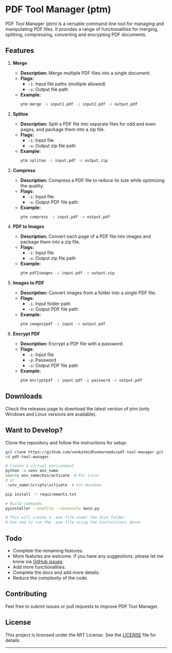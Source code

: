 # PDF Tool Manager (ptm)

PDF Tool Manager (ptm) is a versatile command-line tool for managing and manipulating PDF files. It provides a range of functionalities for merging, splitting, compressing, converting and encrypting PDF documents.

## Features

1. **Merge**
   - **Description:** Merge multiple PDF files into a single document.
   - **Flags:**
     - `-i`: Input file paths (multiple allowed)
     - `-o`: Output file path
   - **Example:**
     ```bash
     ptm merge -i input1.pdf -i input2.pdf -o output.pdf
     ```

2. **Splitoe**
   - **Description:** Split a PDF file into separate files for odd and even pages, and package them into a zip file.
   - **Flags:**
     - `-i`: Input file
     - `-o`: Output zip file path
   - **Example:**
     ```bash
     ptm splitoe -i input.pdf -o output.zip
     ```

3. **Compress**
   - **Description:** Compress a PDF file to reduce its size while optimizing the quality.
   - **Flags:**
     - `-i`: Input file
     - `-o`: Output PDF file path
   - **Example:**
     ```bash
     ptm compress -i input.pdf -o output.pdf
     ```

4. **PDF to Images**
   - **Description:** Convert each page of a PDF file into images and package them into a zip file.
   - **Flags:**
     - `-i`: Input file
     - `-o`: Output zip file path
   - **Example:**
     ```bash
     ptm pdf2images -i input.pdf -o output.zip
     ```

5. **Images to PDF**
   - **Description:** Convert images from a folder into a single PDF file.
   - **Flags:**
     - `-i`: Input folder path
     - `-o`: Output PDF file path
   - **Example:**
     ```bash
     ptm images2pdf -i input -o output.pdf
     ```

6. **Encrypt PDF**
   - **Description:** Encrypt a PDF file with a password.
   - **Flags:**
     - `-i`: Input file
     - `-p`: Password
     - `-o`: Output PDF file path
   - **Example:**
     ```bash
     ptm encryptpdf -i input.pdf -p password -o output.pdf
     ```

## Downloads

Check the releases page to download the latest version of ptm (only Windows and Linux versions are available).

## Want to Develop?

Clone the repository and follow the instructions for setup:

```bash
git clone https://github.com/venkatmidhunmareedu/pdf-tool-manager.git
cd pdf-tool-manager

# Create a virtual environment
python -m venv env_name
source env_name/bin/activate  # For Linux
# or
.\env_name\Scripts\activate  # For Windows

pip install -r requirements.txt

# Build commands
pyinstaller --onefile --noconsole main.py

# This will create a .exe file under the dist folder
# Use cmd to run the .exe file using the instructions above
```

## Todo

- Complete the remaining features.
- More features are welcome. If you have any suggestions, please let me know via [GitHub issues](https://github.com/venkatmidhunmareedu/pdf-tool-manager/issues).
- Add more functionalities.
- Complete the docs and add more details.
- Reduce the complexity of the code.

## Contributing

Feel free to submit issues or pull requests to improve PDF Tool Manager.

## License

This project is licensed under the MIT License. See the [LICENSE](LICENSE) file for details.

---
